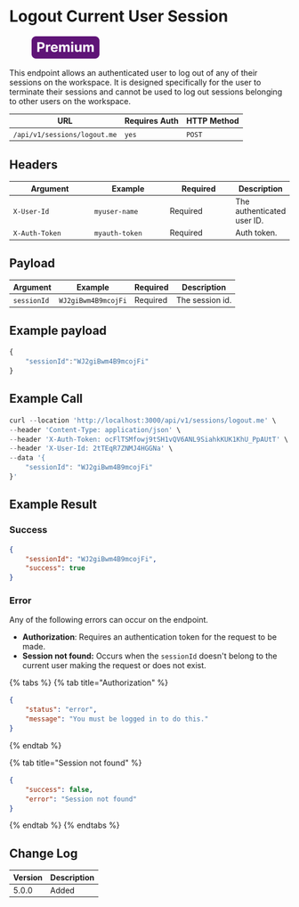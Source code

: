# Logout Current User Session

<figure><img src="../../../../../../.gitbook/assets/Premium.svg" alt=""><figcaption></figcaption></figure>

This endpoint allows an authenticated user to log out of any of their sessions on the workspace. It is designed specifically for the user to terminate their sessions and cannot be used to log out sessions belonging to other users on the workspace.

| URL                          | Requires Auth | HTTP Method |
| ---------------------------- | ------------- | ----------- |
| `/api/v1/sessions/logout.me` | `yes`         | `POST`      |

## Headers

<table><thead><tr><th width="179">Argument</th><th width="169">Example</th><th width="136">Required</th><th>Description</th></tr></thead><tbody><tr><td><code>X-User-Id</code></td><td><code>myuser-name</code></td><td>Required</td><td>The authenticated  user ID.</td></tr><tr><td><code>X-Auth-Token</code></td><td><code>myauth-token</code></td><td>Required</td><td>Auth token.</td></tr></tbody></table>

## Payload

| Argument    | Example             | Required | Description     |
| ----------- | ------------------- | -------- | --------------- |
| `sessionId` | `WJ2giBwm4B9mcojFi` | Required | The session id. |

## Example payload

```javascript
{
    "sessionId":"WJ2giBwm4B9mcojFi"
}
```

## Example Call

```javascript
curl --location 'http://localhost:3000/api/v1/sessions/logout.me' \
--header 'Content-Type: application/json' \
--header 'X-Auth-Token: ocFlTSMfowj9tSH1vQV6ANL9SiahkKUK1KhU_PpAUtT' \
--header 'X-User-Id: 2tTEqR7ZNMJ4HGGNa' \
--data '{
    "sessionId": "WJ2giBwm4B9mcojFi"
}'

```

## Example Result

### Success

```json
{
    "sessionId": "WJ2giBwm4B9mcojFi",
    "success": true
}
```

### Error

Any of the following errors can occur on the endpoint.

* **Authorization**: Requires an authentication token for the request to be made.
* **Session not found:**  Occurs when the `sessionId` doesn't belong to the current user making the request or does not exist.

{% tabs %}
{% tab title="Authorization" %}
```json
{
    "status": "error",
    "message": "You must be logged in to do this."
}
```
{% endtab %}

{% tab title="Session not found" %}
```json
{
    "success": false,
    "error": "Session not found"
}
```
{% endtab %}
{% endtabs %}

## Change Log

| Version | Description |
| ------- | ----------- |
| 5.0.0   | Added       |

